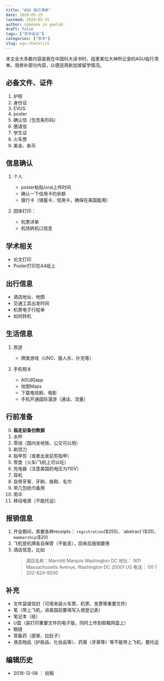 ```yaml
---
title: "AGU 临行清单"
date: 2020-05-15
lastmod: 2020-05-15
author: someone in geolab
draft: false
tags: ["学术会议"]
categories: ["学术"]
slug: agu-checklist
---
```


本文全大多数内容是我在中国科大读书时，组里某位大神所记录的AGU临行清单。我修补部分内容，以便适用新加坡留学情况。

## 必备文件、证件

1. 护照
2. 身份证
3. EVUS
4. poster
5. 确认信（包含条形码）
6. 邀请信
7. 学生证
8. 火车票
9. 美金、新币

## 信息确认

1. 个人
   - poster粘贴/oral上传时间
   - 确认一下信用卡的余额
   - 银行卡（储蓄卡、信用卡，确保在美国能用）

2. 团体打印：
   - 机票详单
   - 机场转机口信息

## 学术相关

- 论文打印
- Poster打印在A4纸上

## 出行信息

- 酒店地址、地图
- 交通工具出发时间
- 机票电子行程单
- 如何转机

## 生活信息

1. 旅途
   - 牌类游戏（UNO、狼人杀、扑克等）

2. 手机相关
   - AGU的app
   - 地图Maps
   - 下载电视剧、电影
   - 手机开通国际漫游（通话、流量）

## 行前准备

0. **临走前备份数据**
1. 水杯
2. 零钱（国内坐地铁、公交可以用）
3. 剃须刀
4. 指甲剪（或者出发前剪指甲）
5. 零食（火车/飞机上可以吃）
6. 充电器（注意美国的电压为110V）
7. 耳机
8. 自带牙膏、牙刷、拖鞋、毛巾
9. 带几包纸巾备用
10. 雨伞
11. 移动电源（不能托运）

## 报销信息

1. 开会期间，索要各种receipts： `registration`($255)、`abstract`($35)、`membership`($20)
2. 飞机登机牌各自保管（不能丢），回来后报销要用
3. 酒店信息，比如
    > 酒店名称：Marriott Marquis Washington DC
    > 地址：    901 Massachusetts Avenue, Washington DC 20001 US
    > 电话：    00 1 202-824-9200

## 补充

- 文件袋或信封（可用来装火车票、机票、发票等重要文件）
- 笔（带上飞机，进美国前要填写入境登记表）
- 笔记本（纸）
- U盘（装打印重要文件的电子版，同时上传到邮箱网盘上）
- 眼镜
- 常备药（感冒、拉肚子）
- 液态物品（护肤品、化妆品等）、药膏（牙膏等）等不能带上飞机，要托运


## 编辑历史

- 2018-12-08 ： 初稿

